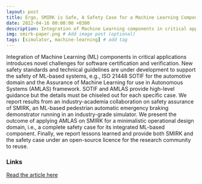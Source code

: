```yaml
---
layout: post
title: Ergo, SMIRK is Safe, A Safety Case for a Machine Learning Component in a Pedestrian Automatic Emergency Brake System
date: 2022-04-16 00:00:00 +0300
description: Integration of Machine Learning components in critical applications introduces novel challenges for software certification and verification
img: smirk-paper.png # Add image post (optional)
tags: [simulator, machine-learning] # add tag
---
```


Integration of Machine Learning (ML) components in critical applications introduces novel challenges for software certification and verification. New safety standards and technical guidelines are under development to support the safety of ML-based systems, e.g., ISO 21448 SOTIF for the automotive domain and the Assurance of Machine Learning for use in Autonomous Systems (AMLAS) framework. SOTIF and AMLAS provide high-level guidance but the details must be chiseled out for each specific case. We report results from an industry-academia collaboration on safety assurance of SMIRK, an ML-based pedestrian automatic emergency braking demonstrator running in an industry-grade simulator. We present the outcome of applying AMLAS on SMIRK for a minimalistic operational design domain, i.e., a complete safety case for its integrated ML-based component. Finally, we report lessons learned and provide both SMIRK and the safety case under an open-source licence for the research community to reuse.

### Links
 
[Read the article here](https://arxiv.org/abs/2204.07874)

